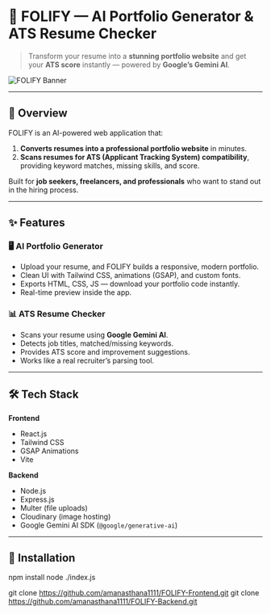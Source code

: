 # 🌟 FOLIFY — AI Portfolio Generator & ATS Resume Checker

> Transform your resume into a **stunning portfolio website** and get your **ATS score** instantly — powered by **Google’s Gemini AI**.

![FOLIFY Banner](https://i.ibb.co/gpJXs27/yash2.jpg)

---

## 🚀 Overview
FOLIFY is an AI-powered web application that:
1. **Converts resumes into a professional portfolio website** in minutes.
2. **Scans resumes for ATS (Applicant Tracking System) compatibility**, providing keyword matches, missing skills, and score.

Built for **job seekers, freelancers, and professionals** who want to stand out in the hiring process.

---

## ✨ Features

### 🖥️ AI Portfolio Generator
- Upload your resume, and FOLIFY builds a responsive, modern portfolio.
- Clean UI with Tailwind CSS, animations (GSAP), and custom fonts.
- Exports HTML, CSS, JS — download your portfolio code instantly.
- Real-time preview inside the app.

### 📊 ATS Resume Checker
- Scans your resume using **Google Gemini AI**.
- Detects job titles, matched/missing keywords.
- Provides ATS score and improvement suggestions.
- Works like a real recruiter’s parsing tool.

---

## 🛠️ Tech Stack
**Frontend**
- React.js
- Tailwind CSS
- GSAP Animations
- Vite

**Backend**
- Node.js
- Express.js
- Multer (file uploads)
- Cloudinary (image hosting)
- Google Gemini AI SDK (`@google/generative-ai`)


---

## 🔧 Installation
npm install
node ./index.js


git clone https://github.com/amanasthana1111/FOLIFY-Frontend.git
git clone https://github.com/amanasthana1111/FOLIFY-Backend.git
